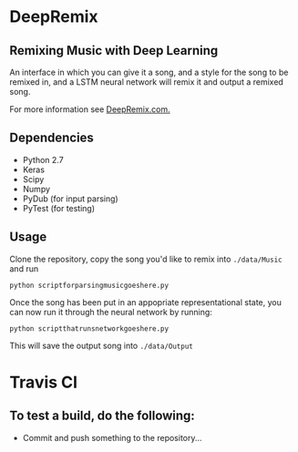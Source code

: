 # DeepRemix
## Remixing Music with Deep Learning

An interface in which you can give it a song, and a style for the song to be remixed in, and a LSTM neural network will remix it and output a remixed song.

For more information see [DeepRemix.com.](https://deepremix.com)

## Dependencies
* Python 2.7
* Keras
* Scipy
* Numpy
* PyDub (for input parsing)
* PyTest (for testing)

## Usage

Clone the repository, copy the song you'd like to remix into `./data/Music` and run

 `python scriptforparsingmusicgoeshere.py`

 Once the song has been put in an appopriate representational state, you can now run it through the neural network by running:

 `python scriptthatrunsnetworkgoeshere.py`

 This will save the output song into `./data/Output`

# Travis CI
## To test a build, do the following:

* Commit and push something to the repository...
